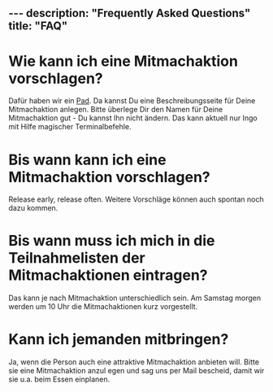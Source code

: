 ---                                                                                                     description: "Frequently Asked Questions"                                                               
title: "FAQ"                                                                                            
---                                                                                                     
                                                                                                        
# Wie kann ich eine Mitmachaktion vorschlagen?                                                          
                                                    
Dafür haben wir ein [Pad](https://pad.gsw25.guug.de). Da kannst Du eine Beschreibungsseite für Deine Mitmachaktion anlegen. Bitte überlege Dir den Namen für Deine Mitmachaktion gut - Du kannst Ihn nicht ändern. 
Das kann aktuell nur Ingo mit Hilfe magischer Terminalbefehle.

# Bis wann kann ich eine Mitmachaktion vorschlagen?

Release early, release often. Weitere Vorschläge können auch spontan noch dazu kommen.

# Bis wann muss ich mich in die Teilnahmelisten der Mitmachaktionen eintragen?

Das kann je nach Mitmachaktion unterschiedlich sein. Am Samstag morgen werden um 10 
Uhr die Mitmachaktionen kurz vorgestellt. 

# Kann ich jemanden mitbringen?

Ja, wenn die Person auch eine attraktive Mitmachaktion anbieten will. Bitte sie eine Mitmachaktion anzul
egen und sag uns per Mail bescheid, damit wir sie u.a. beim Essen einplanen.
